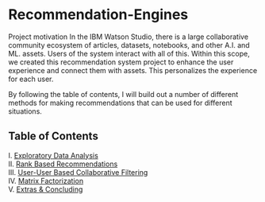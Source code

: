 # Recommendation-Engines

Project motivation
In the IBM Watson Studio, there is a large collaborative community ecosystem of articles, datasets, notebooks, and other A.I. and ML. assets. Users of the system interact with all of this. Within this scope, we created this recommendation system project to enhance the user experience and connect them with assets. This personalizes the experience for each user.


By following the table of contents, I will build out a number of different methods for making recommendations that can be used for different situations. 
## Table of Contents

I. [Exploratory Data Analysis](#Exploratory-Data-Analysis)<br>
II. [Rank Based Recommendations](#Rank)<br>
III. [User-User Based Collaborative Filtering](#User-User)<br>
IV. [Matrix Factorization](#Matrix-Fact)<br>
V. [Extras & Concluding](#conclusions)
